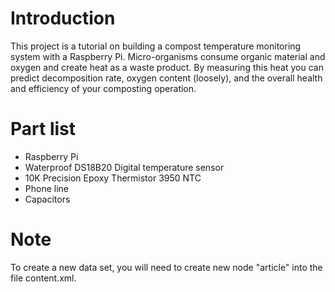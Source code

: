 # Introduction
This project is a tutorial on building a compost temperature monitoring system with a Raspberry Pi. Micro-organisms consume organic material and oxygen and create heat as a waste product. By measuring this heat you can predict decomposition rate, oxygen content (loosely), and the overall health and efficiency of your composting operation.

# Part list
* Raspberry Pi
* Waterproof DS18B20 Digital temperature sensor
* 10K Precision Epoxy Thermistor 3950 NTC
* Phone line
* Capacitors

# Note
To create a new data set, you will need to create new node "article" into the file content.xml.
